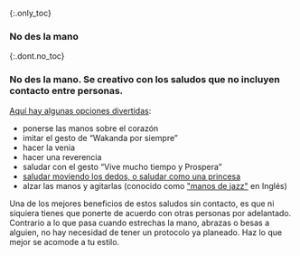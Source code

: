 {:.only_toc}
### No des la mano

{:.dont.no_toc}
### No des la mano. Se creativo con los saludos que no incluyen contacto entre personas.

[Aquí hay algunas opciones divertidas](https://twitter.com/figgyjam/status/1234659499169857536): 

- ponerse las manos sobre el corazón 
- imitar el gesto de “Wakanda por siempre” 
- hacer la venia
- hacer una reverencia 
- saludar con el gesto “Vive mucho tiempo y Prospera” 
- [saludar moviendo los dedos, o saludar como una princesa](https://www.facebook.com/watch/?v=224963291966743)
- alzar las manos y agitarlas (conocido como ["manos de jazz"](https://www.thebroadwaybeat.com/post/cdc-urges-citizens-to-avoid-spreading-coronavirus-by-greeting-exclusively-with-jazz-hands) en Inglés)

Una de los mejores beneficios de estos saludos sin contacto, es que ni siquiera tienes que ponerte de acuerdo con otras personas por adelantado. Contrario a lo que pasa cuando estrechas la mano, abrazas o besas a alguien, no hay necesidad de tener un protocolo ya planeado. Haz lo que mejor se acomode a tu estilo.
